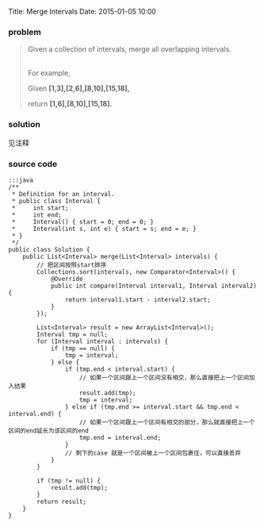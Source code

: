 Title: Merge Intervals 
Date: 2015-01-05 10:00

### problem

>Given a collection of intervals, merge all overlapping intervals.
>
> <br/>
>For example,
>
>Given <b>[1,3],[2,6],[8,10],[15,18],</b>
>
>return <b>[1,6],[8,10],[15,18].</b>

### solution
见注释

### source code
    :::java
    /**
     * Definition for an interval.
     * public class Interval {
     *     int start;
     *     int end;
     *     Interval() { start = 0; end = 0; }
     *     Interval(int s, int e) { start = s; end = e; }
     * }
     */
    public class Solution {
        public List<Interval> merge(List<Interval> intervals) {
            // 把区间按照start排序
            Collections.sort(intervals, new Comparator<Interval>() {
                @Override
                public int compare(Interval interval1, Interval interval2) {
                    return interval1.start - interval2.start;
                }
            });

            List<Interval> result = new ArrayList<Interval>();
            Interval tmp = null;
            for (Interval interval : intervals) {
                if (tmp == null) {
                    tmp = interval;
                } else {
                    if (tmp.end < interval.start) {
                        // 如果一个区间跟上一个区间没有相交，那么直接把上一个区间加入结果
                        result.add(tmp);
                        tmp = interval;
                    } else if (tmp.end >= interval.start && tmp.end < interval.end) {
                        // 如果一个区间跟上一个区间有相交的部分，那么就直接把上一个区间的end延长为该区间的end
                        tmp.end = interval.end;
                    }
                    // 剩下的case 就是一个区间被上一个区间包裹住，可以直接丢弃
                }
            }

            if (tmp != null) {
                result.add(tmp);
            }
            return result;
        }
    }
